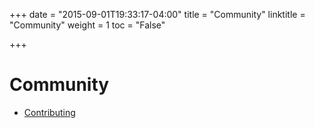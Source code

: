 +++
date = "2015-09-01T19:33:17-04:00"
title = "Community"
linktitle = "Community"
weight = 1
toc = "False"

+++

# Community

* [Contributing](/community/contributing/)